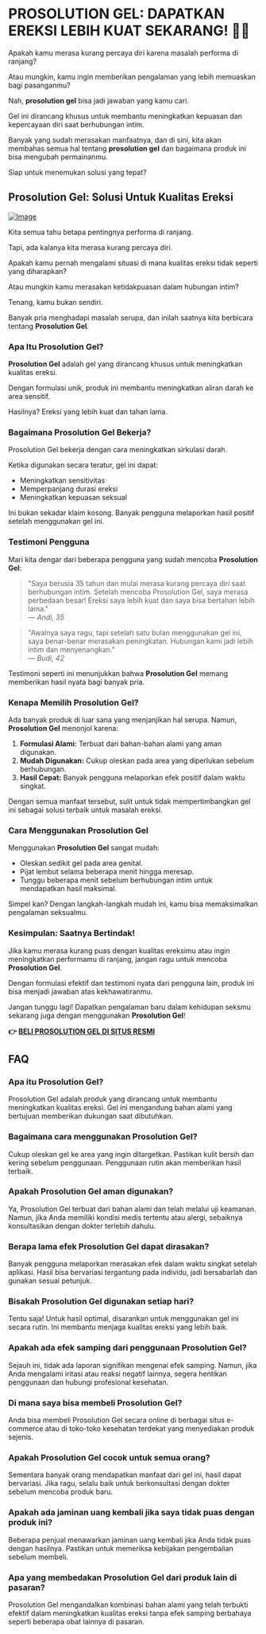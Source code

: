# PROSOLUTION GEL: DAPATKAN EREKSI LEBIH KUAT SEKARANG! 💪✨

Apakah kamu merasa kurang percaya diri karena masalah performa di ranjang? 

Atau mungkin, kamu ingin memberikan pengalaman yang lebih memuaskan bagi pasanganmu? 

Nah, **prosolution gel** bisa jadi jawaban yang kamu cari. 

Gel ini dirancang khusus untuk membantu meningkatkan kepuasan dan kepercayaan diri saat berhubungan intim. 

Banyak yang sudah merasakan manfaatnya, dan di sini, kita akan membahas semua hal tentang **prosolution gel** dan bagaimana produk ini bisa mengubah permainanmu. 

Siap untuk menemukan solusi yang tepat?

## Prosolution Gel: Solusi Untuk Kualitas Ereksi

[![Image](https://www2.sellhealth.com/221/p6g6n004.jpg)](https://gchaffi.com/zZpWVyOW)

Kita semua tahu betapa pentingnya performa di ranjang. 

Tapi, ada kalanya kita merasa kurang percaya diri.

Apakah kamu pernah mengalami situasi di mana kualitas ereksi tidak seperti yang diharapkan?

Atau mungkin kamu merasakan ketidakpuasan dalam hubungan intim?

Tenang, kamu bukan sendiri. 

Banyak pria menghadapi masalah serupa, dan inilah saatnya kita berbicara tentang **Prosolution Gel**.

### Apa Itu Prosolution Gel?

**Prosolution Gel** adalah gel yang dirancang khusus untuk meningkatkan kualitas ereksi. 

Dengan formulasi unik, produk ini membantu meningkatkan aliran darah ke area sensitif.

Hasilnya? Ereksi yang lebih kuat dan tahan lama.

### Bagaimana Prosolution Gel Bekerja?

Prosolution Gel bekerja dengan cara meningkatkan sirkulasi darah. 

Ketika digunakan secara teratur, gel ini dapat:

- Meningkatkan sensitivitas
- Memperpanjang durasi ereksi
- Meningkatkan kepuasan seksual

Ini bukan sekadar klaim kosong. Banyak pengguna melaporkan hasil positif setelah menggunakan gel ini.

### Testimoni Pengguna

Mari kita dengar dari beberapa pengguna yang sudah mencoba **Prosolution Gel**:

> "Saya berusia 35 tahun dan mulai merasa kurang percaya diri saat berhubungan intim. Setelah mencoba Prosolution Gel, saya merasa perbedaan besar! Ereksi saya lebih kuat dan saya bisa bertahan lebih lama."  
> — *Andi, 35*

> "Awalnya saya ragu, tapi setelah satu bulan menggunakan gel ini, saya benar-benar merasakan peningkatan. Hubungan kami jadi lebih intim dan menyenangkan."  
> — *Budi, 42*

Testimoni seperti ini menunjukkan bahwa **Prosolution Gel** memang memberikan hasil nyata bagi banyak pria.

### Kenapa Memilih Prosolution Gel?

Ada banyak produk di luar sana yang menjanjikan hal serupa. Namun, **Prosolution Gel** menonjol karena:

1. **Formulasi Alami:** Terbuat dari bahan-bahan alami yang aman digunakan.
2. **Mudah Digunakan:** Cukup oleskan pada area yang diperlukan sebelum berhubungan.
3. **Hasil Cepat:** Banyak pengguna melaporkan efek positif dalam waktu singkat.

Dengan semua manfaat tersebut, sulit untuk tidak mempertimbangkan gel ini sebagai solusi terbaik untuk masalah ereksi.

### Cara Menggunakan Prosolution Gel

Menggunakan **Prosolution Gel** sangat mudah:

- Oleskan sedikit gel pada area genital.
- Pijat lembut selama beberapa menit hingga meresap.
- Tunggu beberapa menit sebelum berhubungan intim untuk mendapatkan hasil maksimal.

Simpel kan? Dengan langkah-langkah mudah ini, kamu bisa memaksimalkan pengalaman seksualmu.

### Kesimpulan: Saatnya Bertindak!

Jika kamu merasa kurang puas dengan kualitas ereksimu atau ingin meningkatkan performamu di ranjang, jangan ragu untuk mencoba **Prosolution Gel**.

Dengan formulasi efektif dan testimoni nyata dari pengguna lain, produk ini bisa menjadi jawaban atas kekhawatiranmu.

Jangan tunggu lagi! Dapatkan pengalaman baru dalam kehidupan seksmu sekarang juga dengan menggunakan **Prosolution Gel**!



**👉 [BELI PROSOLUTION GEL DI SITUS RESMI](https://gchaffi.com/zZpWVyOW)**

## FAQ

### Apa itu Prosolution Gel?
Prosolution Gel adalah produk yang dirancang untuk membantu meningkatkan kualitas ereksi. Gel ini mengandung bahan alami yang bertujuan memberikan dukungan saat dibutuhkan.

### Bagaimana cara menggunakan Prosolution Gel?
Cukup oleskan gel ke area yang ingin ditargetkan. Pastikan kulit bersih dan kering sebelum penggunaan. Penggunaan rutin akan memberikan hasil terbaik.

### Apakah Prosolution Gel aman digunakan?
Ya, Prosolution Gel terbuat dari bahan alami dan telah melalui uji keamanan. Namun, jika Anda memiliki kondisi medis tertentu atau alergi, sebaiknya konsultasikan dengan dokter terlebih dahulu.

### Berapa lama efek Prosolution Gel dapat dirasakan?
Banyak pengguna melaporkan merasakan efek dalam waktu singkat setelah aplikasi. Hasil bisa bervariasi tergantung pada individu, jadi bersabarlah dan gunakan sesuai petunjuk.

### Bisakah Prosolution Gel digunakan setiap hari?
Tentu saja! Untuk hasil optimal, disarankan untuk menggunakan gel ini secara rutin. Ini membantu menjaga kualitas ereksi yang lebih baik.

### Apakah ada efek samping dari penggunaan Prosolution Gel?
Sejauh ini, tidak ada laporan signifikan mengenai efek samping. Namun, jika Anda mengalami iritasi atau reaksi negatif lainnya, segera hentikan penggunaan dan hubungi profesional kesehatan.

### Di mana saya bisa membeli Prosolution Gel?
Anda bisa membeli Prosolution Gel secara online di berbagai situs e-commerce atau di toko-toko kesehatan terdekat yang menyediakan produk sejenis.

### Apakah Prosolution Gel cocok untuk semua orang?
Sementara banyak orang mendapatkan manfaat dari gel ini, hasil dapat bervariasi. Jika ragu, selalu baik untuk berkonsultasi dengan dokter sebelum mencoba produk baru.

### Apakah ada jaminan uang kembali jika saya tidak puas dengan produk ini?
Beberapa penjual menawarkan jaminan uang kembali jika Anda tidak puas dengan hasilnya. Pastikan untuk memeriksa kebijakan pengembalian sebelum membeli.

### Apa yang membedakan Prosolution Gel dari produk lain di pasaran?
Prosolution Gel mengandalkan kombinasi bahan alami yang telah terbukti efektif dalam meningkatkan kualitas ereksi tanpa efek samping berbahaya seperti beberapa obat lainnya di pasaran.